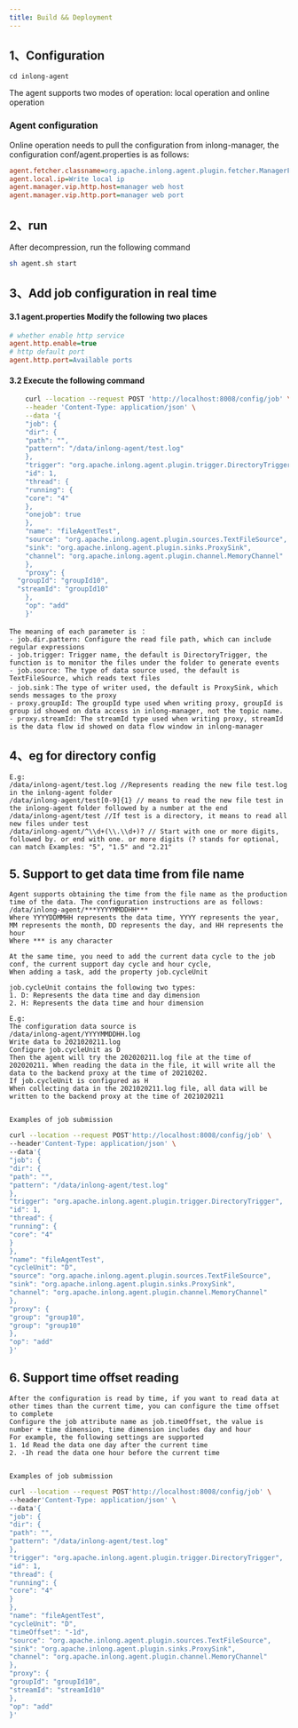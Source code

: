 ```yaml
---
title: Build && Deployment
---
```


## 1、Configuration
```
cd inlong-agent
```

The agent supports two modes of operation: local operation and online operation


### Agent configuration

Online operation needs to pull the configuration from inlong-manager, the configuration conf/agent.properties is as follows:
```ini
agent.fetcher.classname=org.apache.inlong.agent.plugin.fetcher.ManagerFetcher (the class name for fetch tasks, default ManagerFetcher）
agent.local.ip=Write local ip
agent.manager.vip.http.host=manager web host
agent.manager.vip.http.port=manager web port
```

## 2、run
After decompression, run the following command

```bash
sh agent.sh start
```


## 3、Add job configuration in real time

#### 3.1 agent.properties Modify the following two places
```ini
# whether enable http service
agent.http.enable=true
# http default port
agent.http.port=Available ports
```

#### 3.2 Execute the following command
```bash
    curl --location --request POST 'http://localhost:8008/config/job' \
    --header 'Content-Type: application/json' \
    --data '{
    "job": {
    "dir": {
    "path": "",
    "pattern": "/data/inlong-agent/test.log"
    },
    "trigger": "org.apache.inlong.agent.plugin.trigger.DirectoryTrigger",
    "id": 1,
    "thread": {
    "running": {
    "core": "4"
    },
    "onejob": true
    },
    "name": "fileAgentTest",
    "source": "org.apache.inlong.agent.plugin.sources.TextFileSource",
    "sink": "org.apache.inlong.agent.plugin.sinks.ProxySink",
    "channel": "org.apache.inlong.agent.plugin.channel.MemoryChannel"
    },
    "proxy": {
  "groupId": "groupId10",
  "streamId": "groupId10"
    },
    "op": "add"
    }'
```

    The meaning of each parameter is ：
    - job.dir.pattern: Configure the read file path, which can include regular expressions
    - job.trigger: Trigger name, the default is DirectoryTrigger, the function is to monitor the files under the folder to generate events
    - job.source: The type of data source used, the default is TextFileSource, which reads text files
    - job.sink：The type of writer used, the default is ProxySink, which sends messages to the proxy
    - proxy.groupId: The groupId type used when writing proxy, groupId is group id showed on data access in inlong-manager, not the topic name.
    - proxy.streamId: The streamId type used when writing proxy, streamId is the data flow id showed on data flow window in inlong-manager


## 4、eg for directory config

    E.g:
    /data/inlong-agent/test.log //Represents reading the new file test.log in the inlong-agent folder
    /data/inlong-agent/test[0-9]{1} // means to read the new file test in the inlong-agent folder followed by a number at the end
    /data/inlong-agent/test //If test is a directory, it means to read all new files under test
    /data/inlong-agent/^\\d+(\\.\\d+)? // Start with one or more digits, followed by. or end with one. or more digits (? stands for optional, can match Examples: "5", "1.5" and "2.21"


## 5. Support to get data time from file name

    Agent supports obtaining the time from the file name as the production time of the data. The configuration instructions are as follows:
    /data/inlong-agent/***YYYYMMDDHH***
    Where YYYYDDMMHH represents the data time, YYYY represents the year, MM represents the month, DD represents the day, and HH represents the hour
    Where *** is any character

    At the same time, you need to add the current data cycle to the job conf, the current support day cycle and hour cycle,
    When adding a task, add the property job.cycleUnit
    
    job.cycleUnit contains the following two types:
    1. D: Represents the data time and day dimension
    2. H: Represents the data time and hour dimension

    E.g:
    The configuration data source is
    /data/inlong-agent/YYYYMMDDHH.log
    Write data to 2021020211.log
    Configure job.cycleUnit as D
    Then the agent will try the 202020211.log file at the time of 202020211. When reading the data in the file, it will write all the data to the backend proxy at the time of 20210202.
    If job.cycleUnit is configured as H
    When collecting data in the 2021020211.log file, all data will be written to the backend proxy at the time of 2021020211

    
    Examples of job submission

```bash
curl --location --request POST'http://localhost:8008/config/job' \
--header'Content-Type: application/json' \
--data'{
"job": {
"dir": {
"path": "",
"pattern": "/data/inlong-agent/test.log"
},
"trigger": "org.apache.inlong.agent.plugin.trigger.DirectoryTrigger",
"id": 1,
"thread": {
"running": {
"core": "4"
}
},
"name": "fileAgentTest",
"cycleUnit": "D",
"source": "org.apache.inlong.agent.plugin.sources.TextFileSource",
"sink": "org.apache.inlong.agent.plugin.sinks.ProxySink",
"channel": "org.apache.inlong.agent.plugin.channel.MemoryChannel"
},
"proxy": {
"group": "group10",
"group": "group10"
},
"op": "add"
}'
```

## 6. Support time offset reading

    After the configuration is read by time, if you want to read data at other times than the current time, you can configure the time offset to complete
    Configure the job attribute name as job.timeOffset, the value is number + time dimension, time dimension includes day and hour
    For example, the following settings are supported
    1. 1d Read the data one day after the current time
    2. -1h read the data one hour before the current time


    Examples of job submission
```bash
curl --location --request POST'http://localhost:8008/config/job' \
--header'Content-Type: application/json' \
--data'{
"job": {
"dir": {
"path": "",
"pattern": "/data/inlong-agent/test.log"
},
"trigger": "org.apache.inlong.agent.plugin.trigger.DirectoryTrigger",
"id": 1,
"thread": {
"running": {
"core": "4"
}
},
"name": "fileAgentTest",
"cycleUnit": "D",
"timeOffset": "-1d",
"source": "org.apache.inlong.agent.plugin.sources.TextFileSource",
"sink": "org.apache.inlong.agent.plugin.sinks.ProxySink",
"channel": "org.apache.inlong.agent.plugin.channel.MemoryChannel"
},
"proxy": {
"groupId": "groupId10",
"streamId": "streamId10"
},
"op": "add"
}'
```